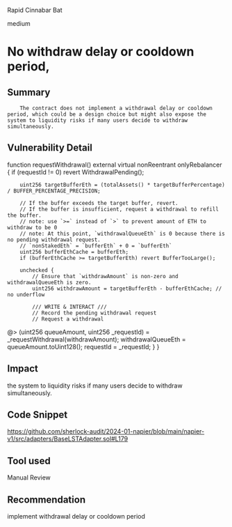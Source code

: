 Rapid Cinnabar Bat

medium

# No withdraw delay or cooldown period,

## Summary
        The contract does not implement a withdrawal delay or cooldown period, which could be a design choice but might also expose the system to liquidity risks if many users decide to withdraw simultaneously.

## Vulnerability Detail
 function requestWithdrawal() external virtual nonReentrant onlyRebalancer {
        if (requestId != 0) revert WithdrawalPending();

        uint256 targetBufferEth = (totalAssets() * targetBufferPercentage) / BUFFER_PERCENTAGE_PRECISION;

        // If the buffer exceeds the target buffer, revert.
        // If the buffer is insufficient, request a withdrawal to refill the buffer.
        // note: use `>=` instead of `>` to prevent amount of ETH to withdraw to be 0
        // note: At this point, `withdrawalQueueEth` is 0 because there is no pending withdrawal request.
        // `nonStakedEth` = `bufferEth` + 0 = `bufferEth`
        uint256 bufferEthCache = bufferEth;
        if (bufferEthCache >= targetBufferEth) revert BufferTooLarge();

        unchecked {
            // Ensure that `withdrawAmount` is non-zero and withdrawalQueueEth is zero.
            uint256 withdrawAmount = targetBufferEth - bufferEthCache; // no underflow

            /// WRITE & INTERACT ///
            // Record the pending withdrawal request
            // Request a withdrawal
  @>          (uint256 queueAmount, uint256 _requestId) = _requestWithdrawal(withdrawAmount);
            withdrawalQueueEth = queueAmount.toUint128();
            requestId = _requestId;
        }
    }
## Impact
the system to liquidity risks if many users decide to withdraw simultaneously.
## Code Snippet
https://github.com/sherlock-audit/2024-01-napier/blob/main/napier-v1/src/adapters/BaseLSTAdapter.sol#L179
## Tool used

Manual Review

## Recommendation
implement withdrawal delay or cooldown period